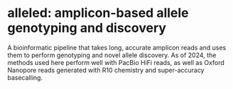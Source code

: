 # alleled: amplicon-based allele genotyping and discovery

A bioinformatic pipeline that takes long, accurate amplicon reads and uses them to perform genotyping and novel allele discovery. As of 2024, the methods used here perform well with PacBio HiFi reads, as well as Oxford Nanopore reads generated with R10 chemistry and super-accuracy basecalling.
